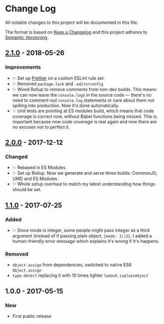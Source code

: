 # Change Log

All notable changes to this project will be documented in this file.

The format is based on [Keep a Changelog](http://keepachangelog.com/)
and this project adheres to [Semantic Versioning](http://semver.org/).

## [2.1.0] - 2018-05-26

### Improvements

* ✨ Set up [Prettier](https://prettier.io) on a custom ESLint rule set.
* ✨ Removed `package.lock` and `.editorconfig`
* ✨ Wired Rollup to remove comments from non-dev builds. This means we can now leave the `console.log`s in the source code — there's no need to comment-out `console.log` statements or care about them not spilling into production. Now it's done automatically.
* ✨ Unit tests are pointing at ES modules build, which means that code coverage is correct now, without Babel functions being missed. This is important because now code coverage is real again and now there are no excuses not to perfect it.

## [2.0.0] - 2017-12-12

### Changed

* ✨ Rebased in ES Modules
* ✨ Set up Rollup. Now we generate and serve three builds: CommonJS, UMD and ES Modules.
* ✨ Whole setup overhaul to match my latest understanding how things should be set.

## [1.1.0] - 2017-07-25

### Added

* ✨ Since mode is integer, some people might pass integer as a third argument (instead of if passing plain object, `{mode: 1||2}`. I added a human-friendly error message which explains it's wrong if it's happens.

### Removed

* `object-assign` from dependencies, switched to native ES6 `Object.assign`
* `type-detect` replacing it with 10 times lighter `lodash.isplainobject`

## 1.0.0 - 2017-05-15

### New

* First public release

[1.1.0]: https://github.com/codsen/object-no-new-keys/compare/v1.0.0...v1.1.0
[2.0.0]: https://github.com/codsen/object-no-new-keys/compare/v1.1.0...v2.0.0
[2.1.0]: https://github.com/codsen/object-no-new-keys/compare/v2.0.5...v2.1.0
